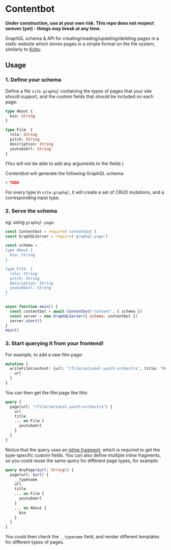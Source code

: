# Contentbot

**Under construction, use at your own risk. This repo does not respect semver (yet) - things may break at any time.**

GraphQL schema & API for creating/reading/updating/deleting pages in a static website which stores pages in a simple format on the file system, similarly to [Kirby](https://getkirby.com/docs/content/adding-content).

## Usage

### 1. Define your schema

Define a file `site.graphql` containing the types of pages that your site should support, and the custom fields that should be included on each page:

```graphql
type About {
  bio: String
}

type Film  {
  role: String
  pitch: String
  description: String
  youtubeUrl: String
}
```

(You will not be able to add any arguments to the fields.)

Contentbot will generate the following GraphQL schema:

```graphql
# TODO
```

For every type in `site.graphql`, it will create a set of CRUD mutations, and a corresponding input type.

### 2. Serve the schema

eg. using `graphql-yoga`:

```js
const Contentbot = require('contentbot')
const GraphQLServer = require('graphql-yoga')

const schema = `
type About {
  bio: String
}

type Film  {
  role: String
  pitch: String
  description: String
  youtubeUrl: String
}
`

async function main() {
  const contentbot = await Contentbot('content', { schema })
  const server = new GraphQLServer({ schema: contentbot })
  server.start()
}
main()
```

### 3. Start querying it from your frontend!

For example, to add a new film page:

```graphql
mutation {
  writeFilm(content: {url: "/film/national-youth-orchestra", title: "Meet the National Youth Orchestra of Great Britain", youtubeUrl: "https://www.youtube.com/watch?v=uv2Y4AoWA-w"}) {
    url
  }
}
```

You can then get the film page like this:

```graphql
query {
  page(url: "/film/national-youth-orchestra") {
    url
    title
    ... on Film {
      youtubeUrl
    }
  }
}
```

Notice that the query uses an [inline fragment](http://graphql.org/learn/queries/#inline-fragments), which is required to get the type-specific custom fields. You can also define multiple inline fragments, so you could reuse the same query for different page types, for example:

```graphql
query AnyPage($url: String!) {
  page(url: $url) {
    __typename
    url
    title
    ... on Film {
      youtubeUrl
    }
    ... on About {
      bio
    }
  }
}
```

You could then check the `__typename` field, and render different templates for different types of pages.